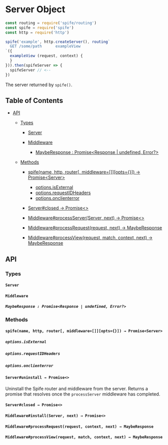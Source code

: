 # Server Object

```javascript
const routing = require('spife/routing')
const spife = require('spife')
const http = require('http')

spife('example', http.createServer(), routing`
  GET /some/path      exampleView
`({
  exampleView (request, context) {
  }
})).then(spifeServer => {
  spifeServer // <--
})
```

The server returned by `spife()`.

## Table of Contents

* [API](#api)
  * [Types](#types)

    * [Server](#server)

    * [Middleware](#middleware)

      * [MaybeResponse : Promise&lt;Response | undefined, Error?>](#mayberesponse--promiseresponse--undefined-error)

  * [Methods](#methods)

    * [spife(name, http, router\[, middleware=\[\]\]\[opts={}\]) → Promise&lt;Server>](#spifename-http-router-middlewareopts--promiseserver)

      * [options.isExternal](#optionsisexternal)
      * [options.requestIDHeaders](#optionsrequestidheaders)
      * [options.onclienterror](#optionsonclienterror)

    * [Server#closed → Promise&lt;>](#serverclosed--promise)

    * [Middleware#processServer(Server, next) → Promise&lt;>](#middlewareinstallserver-next--promise)

    * [Middleware#processRequest(request, next) → MaybeResponse](#middlewareprocessrequestrequest-next--mayberesponse)

    * [Middleware#processView(request, match, context, next) → MaybeResponse](#middlewareprocessviewrequest-match-context-next--mayberesponse)

## API

### Types

#### `Server`

#### `Middleware`

##### `MaybeResponse : Promise<Response | undefined, Error?>`

### Methods

#### `spife(name, http, router[, middleware=[]][opts={}]) → Promise<Server>`

##### `options.isExternal`

##### `options.requestIDHeaders`

##### `options.onclienterror`

#### `Server#uninstall → Promise<>`

Uninstall the Spife router and middleware from the server. Returns a promise that resolves
once the `processServer` middleware has completed.

#### `Server#closed → Promise<>`

#### `Middleware#install(Server, next) → Promise<>`

#### `Middleware#processRequest(request, context, next) → MaybeResponse`

#### `Middleware#processView(request, match, context, next) → MaybeResponse`
